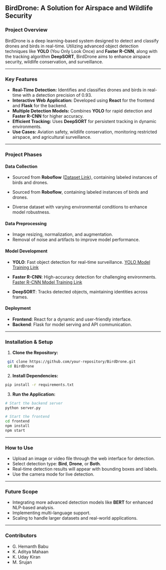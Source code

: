 ## BirdDrone: A Solution for Airspace and Wildlife Security

### Project Overview

BirdDrone is a deep learning-based system designed to detect and classify drones and birds in real-time. Utilizing advanced object detection techniques like **YOLO** (You Only Look Once) and **Faster R-CNN**, along with the tracking algorithm **DeepSORT**, BirdDrone aims to enhance airspace security, wildlife conservation, and surveillance.

---

### Key Features

- **Real-Time Detection:** Identifies and classifies drones and birds in real-time with a detection precision of 0.93.
- **Interactive Web Application:** Developed using **React** for the frontend and **Flask** for the backend.
- **Multiple Detection Models:** Combines **YOLO** for rapid detection and **Faster R-CNN** for higher accuracy.
- **Efficient Tracking:** Uses **DeepSORT** for persistent tracking in dynamic environments.
- **Use Cases:** Aviation safety, wildlife conservation, monitoring restricted airspace, and agricultural surveillance.

---

### Project Phases

#### Data Collection

- Sourced from **Roboflow** ([Dataset Link](https://universe.roboflow.com/h-ksv6g/drone_bird-hoizd-cudub)), containing labeled instances of birds and drones.

- Sourced from **Roboflow**, containing labeled instances of birds and drones.

- Diverse dataset with varying environmental conditions to enhance model robustness.

#### Data Preprocessing

- Image resizing, normalization, and augmentation.
- Removal of noise and artifacts to improve model performance.

#### Model Development

- **YOLO**: Fast object detection for real-time surveillance. [YOLO Model Training Link](https://colab.research.google.com/drive/1VJxEYe1uOVOjw2RG-S6anLeJS1E6tOOV#scrollTo=YeLRjd8s88x6)

- **Faster R-CNN**: High-accuracy detection for challenging environments. [Faster R-CNN Model Training Link](https://colab.research.google.com/drive/1VlURfaF8q17RNHT1ExxBqYONCxpPpi6X#scrollTo=cXhOUHFzEtgY)

- **DeepSORT**: Tracks detected objects, maintaining identities across frames.



#### Deployment

- **Frontend**: React for a dynamic and user-friendly interface.
- **Backend**: Flask for model serving and API communication.

---

### Installation & Setup

1. **Clone the Repository:**

```bash
 git clone https://github.com/your-repository/BirdDrone.git
 cd BirdDrone
```

2. **Install Dependencies:**

```bash
pip install -r requirements.txt
```

3. **Run the Application:**

```bash
# Start the backend server
python server.py

# Start the frontend
cd frontend
npm install
npm start
```

---

### How to Use

- Upload an image or video file through the web interface for detection.
- Select detection type: **Bird**, **Drone**, or **Both**.
- Real-time detection results will appear with bounding boxes and labels.
- Use the camera mode for live detection.

---

### Future Scope

- Integrating more advanced detection models like **BERT** for enhanced NLP-based analysis.
- Implementing multi-language support.
- Scaling to handle larger datasets and real-world applications.

---

### Contributors

- G. Hemanth Babu
- K. Aditya Mahaan
- K. Uday Kiran
- M. Srujan



